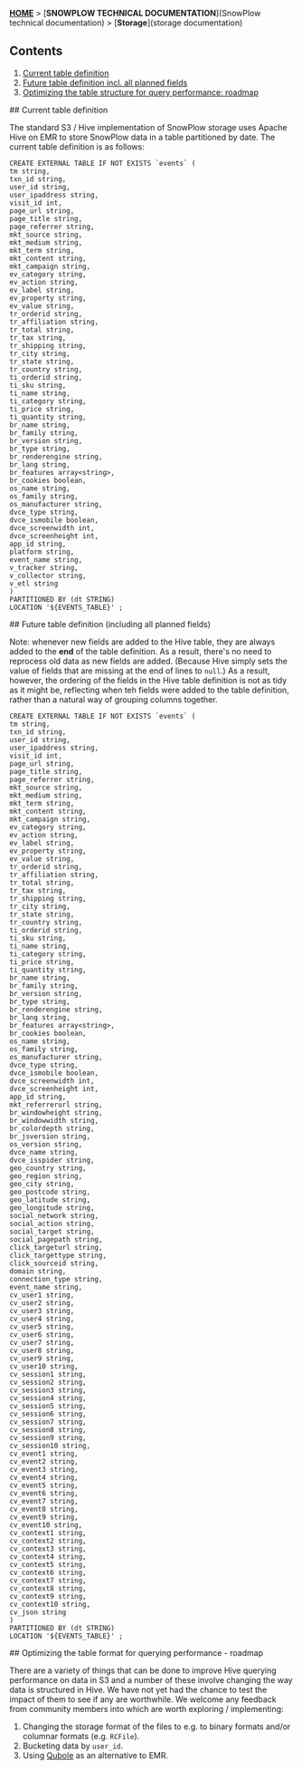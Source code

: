 [**HOME**](Home) > [**SNOWPLOW TECHNICAL DOCUMENTATION**](SnowPlow technical documentation) > [**Storage**](storage documentation)

## Contents

1. [Current table definition](#table-def)
2. [Future table definition incl. all planned fields](#future-table-def)
3. [Optimizing the table structure for query performance: roadmap](#roadmap)

<a name="table-def" />
## Current table definition

The standard S3 / Hive implementation of SnowPlow storage uses Apache Hive on EMR to store SnowPlow data in a table partitioned by date. The current table definition is as follows:

	CREATE EXTERNAL TABLE IF NOT EXISTS `events` (
	tm string,
	txn_id string,
	user_id string,
	user_ipaddress string,
	visit_id int,
	page_url string,
	page_title string,
	page_referrer string,
	mkt_source string,
	mkt_medium string,
	mkt_term string,
	mkt_content string,
	mkt_campaign string,
	ev_category string,
	ev_action string,
	ev_label string,
	ev_property string,
	ev_value string,
	tr_orderid string,
	tr_affiliation string,
	tr_total string,
	tr_tax string,
	tr_shipping string,
	tr_city string,
	tr_state string,
	tr_country string,
	ti_orderid string,
	ti_sku string,
	ti_name string,
	ti_category string,
	ti_price string,
	ti_quantity string,
	br_name string,
	br_family string,
	br_version string,
	br_type string,
	br_renderengine string,
	br_lang string,
	br_features array<string>,
	br_cookies boolean,
	os_name string,
	os_family string,
	os_manufacturer string,
	dvce_type string,
	dvce_ismobile boolean,
	dvce_screenwidth int,
	dvce_screenheight int,
	app_id string,
	platform string,
	event_name string,
	v_tracker string,
	v_collector string,
	v_etl string
	)
	PARTITIONED BY (dt STRING)
	LOCATION '${EVENTS_TABLE}' ;

<a name="future-table-def" />
## Future table definition (including all planned fields)

Note: whenever new fields are added to the Hive table, they are always added to the **end** of the table definition. As a result, there's no need to reprocess old data as new fields are added. (Because Hive simply sets the value of fields that are missing at the end of lines to `null`.) As a result, however, the ordering of the fields in the Hive table definition is not as tidy as it might be, reflecting when teh fields were added to the table definition, rather than a natural way of grouping columns together.

	CREATE EXTERNAL TABLE IF NOT EXISTS `events` (
	tm string,
	txn_id string,
	user_id string,
	user_ipaddress string,
	visit_id int,
	page_url string,
	page_title string,
	page_referrer string,
	mkt_source string,
	mkt_medium string,
	mkt_term string,
	mkt_content string,
	mkt_campaign string,
	ev_category string,
	ev_action string,
	ev_label string,
	ev_property string,
	ev_value string,
	tr_orderid string,
	tr_affiliation string,
	tr_total string,
	tr_tax string,
	tr_shipping string,
	tr_city string,
	tr_state string,
	tr_country string,
	ti_orderid string,
	ti_sku string,
	ti_name string,
	ti_category string,
	ti_price string,
	ti_quantity string,
	br_name string,
	br_family string,
	br_version string,
	br_type string,
	br_renderengine string,
	br_lang string,
	br_features array<string>,
	br_cookies boolean,
	os_name string,
	os_family string,
	os_manufacturer string,
	dvce_type string,
	dvce_ismobile boolean,
	dvce_screenwidth int,
	dvce_screenheight int,
	app_id string,
	mkt_referrerurl string,
	br_windowheight string,
	br_windowwidth string,
	br_colordepth string,
	br_jsversion string,
	os_version string,
	dvce_name string,
	dvce_isspider string,
	geo_country string,
	geo_region string,
	geo_city string,
	geo_postcode string,
	geo_latitude string,
	geo_longitude string,
	social_network string,
	social_action string,
	social_target string,
	social_pagepath string,
	click_targeturl string,
	click_targettype string,
	click_sourceid string,
	domain string,
	connection_type string,
	event_name string,
	cv_user1 string,
	cv_user2 string,
	cv_user3 string,
	cv_user4 string,
	cv_user5 string,
	cv_user6 string,
	cv_user7 string,
	cv_user8 string,
	cv_user9 string,
	cv_user10 string,
	cv_session1 string,
	cv_session2 string,
	cv_session3 string,
	cv_session4 string,
	cv_session5 string,
	cv_session6 string,
	cv_session7 string,
	cv_session8 string,
	cv_session9 string,
	cv_session10 string,
	cv_event1 string,
	cv_event2 string,
	cv_event3 string,
	cv_event4 string,
	cv_event5 string,
	cv_event6 string,
	cv_event7 string,
	cv_event8 string,
	cv_event9 string,
	cv_event10 string,
	cv_context1 string,
	cv_context2 string,
	cv_context3 string,
	cv_context4 string,
	cv_context5 string,
	cv_context6 string,
	cv_context7 string,
	cv_context8 string,
	cv_context9 string,
	cv_context10 string,
	cv_json string
	)
	PARTITIONED BY (dt STRING)
	LOCATION '${EVENTS_TABLE}' ;

<a name="roadmap" />
## Optimizing the table format for querying performance - roadmap

There are a variety of things that can be done to improve Hive querying performance on data in S3 and a number of these involve changing the way data is structured in Hive. We have not yet had the chance to test the impact of them to see if any are worthwhile. We welcome any feedback from community members into which are worth exploring / implementing:

1. Changing the storage format of the files to e.g. to binary formats and/or columnar formats (e.g. `RCFile`).  
2. Bucketing data by `user_id`.
3. Using [Qubole](http://www.qubole.com/) as an alternative to EMR.